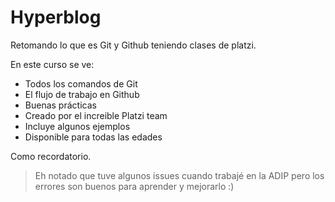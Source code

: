 # Hyperblog

Retomando lo que es Git y Github teniendo clases de platzi.

En este curso se ve:
* Todos los comandos de Git
* El flujo de trabajo en Github
* Buenas prácticas
* Creado por el increible Platzi team
* Incluye algunos ejemplos
* Disponible para todas las edades


Como recordatorio.
>Eh notado que tuve algunos issues cuando trabajé en la ADIP pero los errores son buenos para aprender y mejorarlo :)
